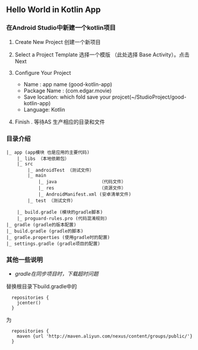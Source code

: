 ## Hello World in Kotlin App

### 在Android Studio中新建一个kotlin项目

1. Create New Project 创建一个新项目

2. Select a Project Template 选择一个模版 （此处选择 Base Activity）。点击Next

3. Configure Your Project
    - Name : app name (good-kotlin-app)
    - Package Name : (com.edgar.movie)
    - Save location: which fold save your projcet(~/StudioProject/good-kotlin-app)
    - Language: Kotlin
4. Finish . 等待AS 生产相应的目录和文件

### 目录介绍

```text
|_ app (app模块 也是应用的主要代码)
    |_ libs （本地依赖包）
    |_ src
        |_ androidTest （测试文件）
        |_ main
            |_ java                （代码文件）
            |_ res                 （资源文件）
            |_ AndroidManifest.xml (安卓清单文件)
        |_ test （测试文件）

    |_ build.gradle (模块的gradle脚本)
    |_ proguard-rules.pro (代码混淆规则)
|_ gradle (gradle的版本配置)
|_ build.gradle (gradle的脚本)
|_ gradle.properties (使用gradle时的配置)
|_ settings.gradle (gradle项目的配置)

```


### 其他一些说明

* _gradle在同步项目时，下载超时问题_

替换根目录下build.gradle中的

```
  repositories {
    jcenter()
  }
```   
为

```
  repositories {
    maven {url 'http://maven.aliyun.com/nexus/content/groups/public/'}
  }
```